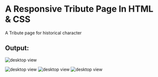 # A Responsive Tribute Page In HTML & CSS
A Tribute page for historical character 

## Output:
![desktop view](https://raw.github.com/Hanan-Karam/responsive-tribute-page/main/screenshots/desktop-view.png)

![desktop view](https://raw.github.com/Hanan-Karam/responsive-tribute-page/main/screenshots/mobile-view-1.png) 
![desktop view](https://raw.github.com/Hanan-Karam/responsive-tribute-page/main/screenshots/mobile-view-2.png) 
![desktop view](https://raw.github.com/Hanan-Karam/responsive-tribute-page/main/screenshots/mobile-view-3.png) 





